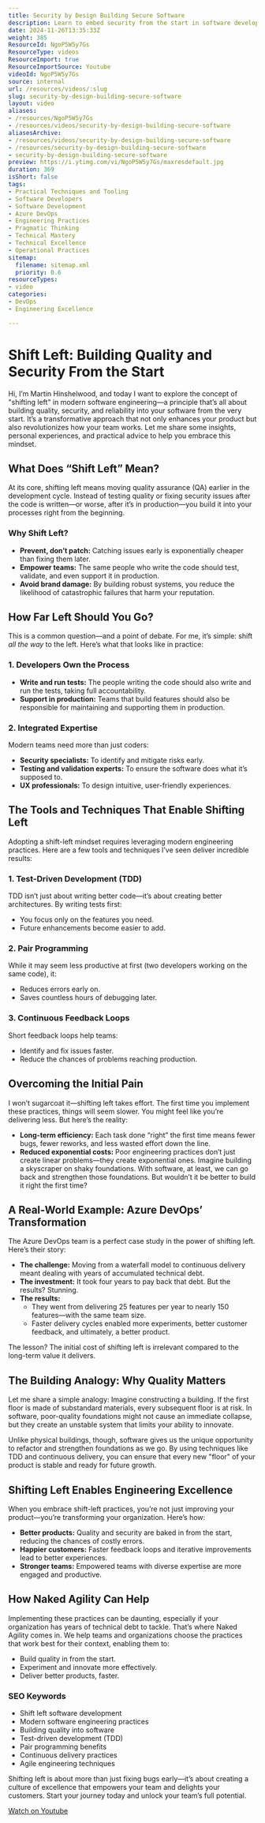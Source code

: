 ```yaml
---
title: Security by Design Building Secure Software
description: Learn to embed security from the start in software development. Join Martin Hinshelwood as he explores shifting left for resilient, secure software.
date: 2024-11-26T13:35:33Z
weight: 385
ResourceId: NgoP5W5y7Gs
ResourceType: videos
ResourceImport: true
ResourceImportSource: Youtube
videoId: NgoP5W5y7Gs
source: internal
url: /resources/videos/:slug
slug: security-by-design-building-secure-software
layout: video
aliases:
- /resources/NgoP5W5y7Gs
- /resources/videos/security-by-design-building-secure-software
aliasesArchive:
- /resources/videos/security-by-design-building-secure-software
- /resources/security-by-design-building-secure-software
- security-by-design-building-secure-software
preview: https://i.ytimg.com/vi/NgoP5W5y7Gs/maxresdefault.jpg
duration: 369
isShort: false
tags:
- Practical Techniques and Tooling
- Software Developers
- Software Development
- Azure DevOps
- Engineering Practices
- Pragmatic Thinking
- Technical Mastery
- Technical Excellence
- Operational Practices
sitemap:
  filename: sitemap.xml
  priority: 0.6
resourceTypes:
- video
categories:
- DevOps
- Engineering Excellence

---
```

# Shift Left: Building Quality and Security From the Start

Hi, I’m Martin Hinshelwood, and today I want to explore the concept of "shifting left" in modern software engineering—a principle that’s all about building quality, security, and reliability into your software from the very start. It’s a transformative approach that not only enhances your product but also revolutionizes how your team works. Let me share some insights, personal experiences, and practical advice to help you embrace this mindset.



## **What Does “Shift Left” Mean?**

At its core, shifting left means moving quality assurance (QA) earlier in the development cycle. Instead of testing quality or fixing security issues after the code is written—or worse, after it’s in production—you build it into your processes right from the beginning.

### **Why Shift Left?**

- **Prevent, don’t patch:** Catching issues early is exponentially cheaper than fixing them later.
- **Empower teams:** The same people who write the code should test, validate, and even support it in production.
- **Avoid brand damage:** By building robust systems, you reduce the likelihood of catastrophic failures that harm your reputation.

## **How Far Left Should You Go?**

This is a common question—and a point of debate. For me, it’s simple: shift _all the way_ to the left. Here’s what that looks like in practice:

### **1. Developers Own the Process**

- **Write and run tests:** The people writing the code should also write and run the tests, taking full accountability.
- **Support in production:** Teams that build features should also be responsible for maintaining and supporting them in production.

### **2. Integrated Expertise**

Modern teams need more than just coders:

- **Security specialists:** To identify and mitigate risks early.
- **Testing and validation experts:** To ensure the software does what it’s supposed to.
- **UX professionals:** To design intuitive, user-friendly experiences.

## **The Tools and Techniques That Enable Shifting Left**

Adopting a shift-left mindset requires leveraging modern engineering practices. Here are a few tools and techniques I’ve seen deliver incredible results:

### **1. Test-Driven Development (TDD)**

TDD isn’t just about writing better code—it’s about creating better architectures. By writing tests first:

- You focus only on the features you need.
- Future enhancements become easier to add.

### **2. Pair Programming**

While it may seem less productive at first (two developers working on the same code), it:

- Reduces errors early on.
- Saves countless hours of debugging later.

### **3. Continuous Feedback Loops**

Short feedback loops help teams:

- Identify and fix issues faster.
- Reduce the chances of problems reaching production.

## **Overcoming the Initial Pain**

I won’t sugarcoat it—shifting left takes effort. The first time you implement these practices, things will seem slower. You might feel like you’re delivering less. But here’s the reality:

- **Long-term efficiency:** Each task done “right” the first time means fewer bugs, fewer reworks, and less wasted effort down the line.
- **Reduced exponential costs:** Poor engineering practices don’t just create linear problems—they create exponential ones. Imagine building a skyscraper on shaky foundations. With software, at least, we can go back and strengthen those foundations. But wouldn’t it be better to build it right the first time?

## **A Real-World Example: Azure DevOps’ Transformation**

The Azure DevOps team is a perfect case study in the power of shifting left. Here’s their story:

- **The challenge:** Moving from a waterfall model to continuous delivery meant dealing with years of accumulated technical debt.
- **The investment:** It took four years to pay back that debt. But the results? Stunning.
- **The results:**
  - They went from delivering 25 features per year to nearly 150 features—with the same team size.
  - Faster delivery cycles enabled more experiments, better customer feedback, and ultimately, a better product.

The lesson? The initial cost of shifting left is irrelevant compared to the long-term value it delivers.

## **The Building Analogy: Why Quality Matters**

Let me share a simple analogy: Imagine constructing a building. If the first floor is made of substandard materials, every subsequent floor is at risk. In software, poor-quality foundations might not cause an immediate collapse, but they create an unstable system that limits your ability to innovate.

Unlike physical buildings, though, software gives us the unique opportunity to refactor and strengthen foundations as we go. By using techniques like TDD and continuous delivery, you can ensure that every new "floor" of your product is stable and ready for future growth.

## **Shifting Left Enables Engineering Excellence**

When you embrace shift-left practices, you’re not just improving your product—you’re transforming your organization. Here’s how:

- **Better products:** Quality and security are baked in from the start, reducing the chances of costly errors.
- **Happier customers:** Faster feedback loops and iterative improvements lead to better experiences.
- **Stronger teams:** Empowered teams with diverse expertise are more engaged and productive.

## **How Naked Agility Can Help**

Implementing these practices can be daunting, especially if your organization has years of technical debt to tackle. That’s where Naked Agility comes in. We help teams and organizations choose the practices that work best for their context, enabling them to:

- Build quality in from the start.
- Experiment and innovate more effectively.
- Deliver better products, faster.

### **SEO Keywords**

- Shift left software development
- Modern software engineering practices
- Building quality into software
- Test-driven development (TDD)
- Pair programming benefits
- Continuous delivery practices
- Agile engineering techniques

Shifting left is about more than just fixing bugs early—it’s about creating a culture of excellence that empowers your team and delights your customers. Start your journey today and unlock your team’s full potential.

[Watch on Youtube](https://www.youtube.com/watch?v=NgoP5W5y7Gs)
